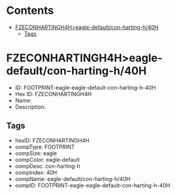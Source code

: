 



Contents
========

* [FZECONHARTINGH4H>eagle-default/con-harting-h/40H](#fzeconhartingh4heagle-defaultcon-harting-h40h)
	* [Tags](#tags)

# FZECONHARTINGH4H>eagle-default/con-harting-h/40H

- ID: FOOTPRINT-eagle-eagle-default-con-harting-h-40H
- Hex ID: FZECONHARTINGH4H
- Name: 
- Description: 

## Tags

- hexID: FZECONHARTINGH4H
- oompType: FOOTPRINT
- oompSize: eagle
- oompColor: eagle-default
- oompDesc: con-harting-h
- oompIndex: 40H
- oompName: eagle-default/con-harting-h/40H
- oompID: FOOTPRINT-eagle-eagle-default-con-harting-h-40H
